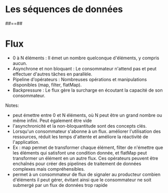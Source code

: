 <!-- .slide: class="transition bg-pink" -->
# Les séquences de données

##==##
<!-- .slide: -->

# Flux<T>

* 0 à N éléments : Il émet un nombre quelconque d'éléments, y compris aucun.
* Asynchrone et non bloquant : Le consommateur n'attend pas et peut effectuer d'autres tâches en parallèle.
* Pipeline d'opérateurs : Nombreuses opérations et manipulations disponibles (map, filter, flatMap).
* Backpressure : Le flux gère la surcharge en écoutant la capacité de son consommateur.

Notes:
- peut émettre entre 0 et N éléments, où N peut être un grand nombre ou même infini. Peut également être vide
- l'asynchronicité et la non-bloquantitude sont des concepts clés.
- Lorsqu'un consommateur s'abonne à un flux. améliorer l'utilisation des ressources, réduit les temps d'attente et améliore la réactivité de l'application.
- Ex : map  permet de transformer chaque élément, filter de n'émettre que les éléments qui satisfont une condition donnée, et flatMap peut transformer un élément en un autre flux. Ces opérateurs peuvent être enchaînés pour créer des pipelines de traitement de données complexes mais compréhensibles.
- permet à un consommateur de flux de signaler au producteur combien d'éléments il peut gérer, évitant ainsi que le consommateur ne soit submergé par un flux de données trop rapide


